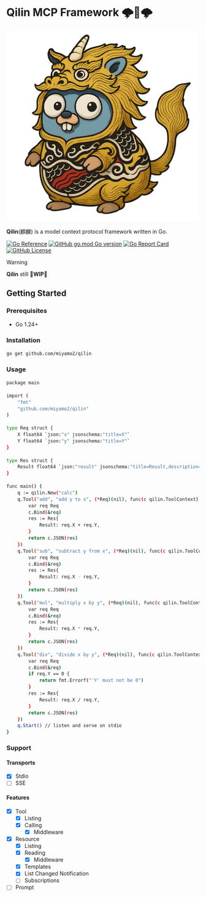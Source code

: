 #  Qilin MCP Framework 🌩️🐲🌩️


<img align="center" width="500px" src="./.assets/logo.png" alt="logo" />

**Qilin**(麒麟) is a model context protocol framework written in Go.  

[![Go Reference](https://pkg.go.dev/badge/github.com/miyamo2/qilin.svg)](https://pkg.go.dev/github.com/miyamo2/qilin)
[![GitHub go.mod Go version](https://img.shields.io/github/go-mod/go-version/miyamo2/qilin)](https://img.shields.io/github/go-mod/go-version/miyamo2/qilin)
[![Go Report Card](https://goreportcard.com/badge/github.com/miyamo2/qilin)](https://goreportcard.com/report/github.com/miyamo2/qilin)
[![GitHub License](https://img.shields.io/github/license/miyamo2/qilin?&color=blue)](https://img.shields.io/github/license/miyamo2/qilin?&color=blue)


> [!WARNING]
> 
> **Qilin** still **🚧WIP🚧**

## Getting Started

### Prerequisites

- Go 1.24+

### Installation

```bash
go get github.com/miyamo2/qilin
```
### Usage

```sh
package main

import (
	"fmt"
	"github.com/miyamo2/qilin"
)
  
type Req struct {
	X float64 `json:"x" jsonschema:"title=X"`
	Y float64 `json:"y" jsonschema:"title=Y"`
}

type Res struct {
	Result float64 `json:"result" jsonschema:"title=Result,description=The result of the operation"`
}

func main() {
	q := qilin.New("calc")
	q.Tool("add", "add y to x", (*Req)(nil), func(c qilin.ToolContext) error {
		var req Req
		c.Bind(&req)
		res := Res{
			Result: req.X + req.Y,
		}
		return c.JSON(res)
	})
	q.Tool("sub", "subtract y from x", (*Req)(nil), func(c qilin.ToolContext) error {
		var req Req
		c.Bind(&req)
		res := Res{
			Result: req.X - req.Y,
		}
		return c.JSON(res)
	})
	q.Tool("mul", "multiply x by y", (*Req)(nil), func(c qilin.ToolContext) error {
		var req Req
		c.Bind(&req)
		res := Res{
			Result: req.X * req.Y,
		}
		return c.JSON(res)
	})
	q.Tool("div", "divide x by y", (*Req)(nil), func(c qilin.ToolContext) error {
		var req Req
		c.Bind(&req)
		if req.Y == 0 {
			return fmt.Errorf("'Y' must not be 0")
		}
		res := Res{
			Result: req.X / req.Y,
		}
		return c.JSON(res)
	})
	q.Start() // listen and serve on stdio
}
```

### Support

#### Transports

- [x] Stdio
- [ ] SSE

#### Features

- [x] Tool
  - [X] Listing
  - [X] Calling
    - [X] Middleware
- [x] Resource
  - [X] Listing
  - [X] Reading
    - [X] Middleware
  - [X] Templates
  - [X] List Changed Notification
  - [ ] Subscriptions
- [ ] Prompt